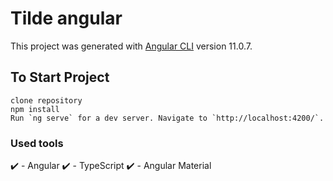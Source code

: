 
# Tilde angular 
This project was generated with [Angular CLI](https://github.com/angular/angular-cli) version 11.0.7.

## To Start Project
```
clone repository
npm install
Run `ng serve` for a dev server. Navigate to `http://localhost:4200/`.
```

### Used tools
✔️ - Angular
✔️ - TypeScript
✔️ - Angular Material


